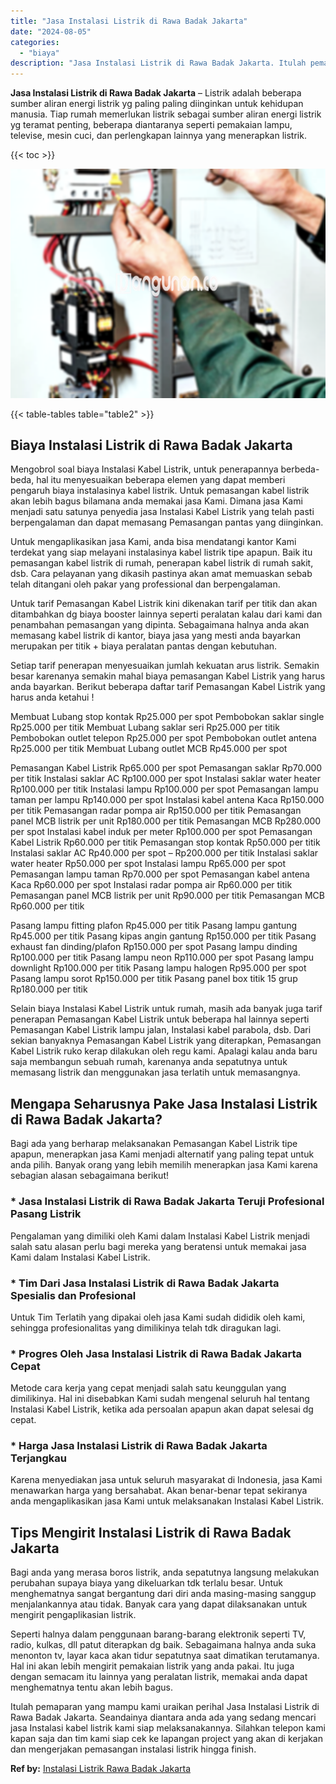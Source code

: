 ```yaml
---
title: "Jasa Instalasi Listrik di Rawa Badak Jakarta"
date: "2024-08-05"
categories: 
  - "biaya"
description: "Jasa Instalasi Listrik di Rawa Badak Jakarta. Itulah pemaparan yang mampu kami uraikan perihal Jasa Instalasi Listrik di Rawa Badak Jakarta. Seandainya diant..."
---
```


**Jasa Instalasi Listrik di Rawa Badak Jakarta** – Listrik adalah beberapa sumber aliran energi listrik yg paling paling diinginkan untuk kehidupan manusia. Tiap rumah memerlukan listrik sebagai sumber aliran energi listrik yg teramat penting, beberapa diantaranya seperti pemakaian lampu, televise, mesin cuci, dan perlengkapan lainnya yang menerapkan listrik.

{{< toc >}}

![Jasa Instalasi Listrik di Rawa Badak Jakarta](/images/instalasi-listrik-murah02.png)

{{< table-tables table="table2" >}}

## Biaya Instalasi Listrik di Rawa Badak Jakarta

Mengobrol soal biaya Instalasi Kabel Listrik, untuk penerapannya berbeda-beda, hal itu menyesuaikan beberapa elemen yang dapat memberi pengaruh biaya instalasinya kabel listrik. Untuk pemasangan kabel listrik akan lebih bagus bilamana anda memakai jasa Kami. Dimana jasa Kami menjadi satu satunya penyedia jasa Instalasi Kabel Listrik yang telah pasti berpengalaman dan dapat memasang Pemasangan pantas yang diinginkan.

Untuk mengaplikasikan jasa Kami, anda bisa mendatangi kantor Kami terdekat yang siap melayani instalasinya kabel listrik tipe apapun. Baik itu pemasangan kabel listrik di rumah, penerapan kabel listrik di rumah sakit, dsb. Cara pelayanan yang dikasih pastinya akan amat memuaskan sebab telah ditangani oleh pakar yang professional dan berpengalaman.

Untuk tarif Pemasangan Kabel Listrik kini dikenakan tarif per titik dan akan ditambahkan dg biaya booster lainnya seperti peralatan kalau dari kami dan penambahan pemasangan yang dipinta. Sebagaimana halnya anda akan memasang kabel listrik di kantor, biaya jasa yang mesti anda bayarkan merupakan per titik + biaya peralatan pantas dengan kebutuhan.

Setiap tarif penerapan menyesuaikan jumlah kekuatan arus listrik. Semakin besar karenanya semakin mahal biaya pemasangan Kabel Listrik yang harus anda bayarkan. Berikut beberapa daftar tarif Pemasangan Kabel Listrik yang harus anda ketahui !

Membuat Lubang stop kontak Rp25.000 per spot Pembobokan saklar single Rp25.000 per titik Membuat Lubang saklar seri Rp25.000 per titik Pembobokan outlet telepon Rp25.000 per spot Pembobokan outlet antena Rp25.000 per titik Membuat Lubang outlet MCB Rp45.000 per spot

Pemasangan Kabel Listrik Rp65.000 per spot Pemasangan saklar Rp70.000 per titik Instalasi saklar AC Rp100.000 per spot Instalasi saklar water heater Rp100.000 per titik Instalasi lampu Rp100.000 per spot Pemasangan lampu taman per lampu Rp140.000 per spot Instalasi kabel antena Kaca Rp150.000 per titik Pemasangan radar pompa air Rp150.000 per titik Pemasangan panel MCB listrik per unit Rp180.000 per titik Pemasangan MCB Rp280.000 per spot Instalasi kabel induk per meter Rp100.000 per spot Pemasangan Kabel Listrik Rp60.000 per titik Pemasangan stop kontak Rp50.000 per titik Instalasi saklar AC Rp40.000 per spot – Rp200.000 per titik Instalasi saklar water heater Rp50.000 per spot Instalasi lampu Rp65.000 per spot Pemasangan lampu taman Rp70.000 per spot Pemasangan kabel antena Kaca Rp60.000 per spot Instalasi radar pompa air Rp60.000 per titik Pemasangan panel MCB listrik per unit Rp90.000 per titik Pemasangan MCB Rp60.000 per titik

Pasang lampu fitting plafon Rp45.000 per titik Pasang lampu gantung Rp45.000 per titik Pasang kipas angin gantung Rp150.000 per titik Pasang exhaust fan dinding/plafon Rp150.000 per spot Pasang lampu dinding Rp100.000 per titik Pasang lampu neon Rp110.000 per spot Pasang lampu downlight Rp100.000 per titik Pasang lampu halogen Rp95.000 per spot Pasang lampu sorot Rp150.000 per titik Pasang panel box titik 15 grup Rp180.000 per titik

Selain biaya Instalasi Kabel Listrik untuk rumah, masih ada banyak juga tarif penerapan Pemasangan Kabel Listrik untuk beberapa hal lainnya seperti Pemasangan Kabel Listrik lampu jalan, Instalasi kabel parabola, dsb. Dari sekian banyaknya Pemasangan Kabel Listrik yang diterapkan, Pemasangan Kabel Listrik ruko kerap dilakukan oleh regu kami. Apalagi kalau anda baru saja membangun sebuah rumah, karenanya anda sepatutnya untuk memasang listrik dan menggunakan jasa terlatih untuk memasangnya.

## Mengapa Seharusnya Pake Jasa Instalasi Listrik di Rawa Badak Jakarta?

Bagi ada yang berharap melaksanakan Pemasangan Kabel Listrik tipe apapun, menerapkan jasa Kami menjadi alternatif yang paling tepat untuk anda pilih. Banyak orang yang lebih memilih menerapkan jasa Kami karena sebagian alasan sebagaimana berikut!

### \* Jasa Instalasi Listrik di Rawa Badak Jakarta Teruji Profesional Pasang Listrik

Pengalaman yang dimiliki oleh Kami dalam Instalasi Kabel Listrik menjadi salah satu alasan perlu bagi mereka yang beratensi untuk memakai jasa Kami dalam Instalasi Kabel Listrik.

### \* Tim Dari Jasa Instalasi Listrik di Rawa Badak Jakarta Spesialis dan Profesional

Untuk Tim Terlatih yang dipakai oleh jasa Kami sudah dididik oleh kami, sehingga profesionalitas yang dimilikinya telah tdk diragukan lagi.

### \* Progres Oleh Jasa Instalasi Listrik di Rawa Badak Jakarta Cepat

Metode cara kerja yang cepat menjadi salah satu keunggulan yang dimilikinya. Hal ini disebabkan Kami sudah mengenal seluruh hal tentang Instalasi Kabel Listrik, ketika ada persoalan apapun akan dapat selesai dg cepat.

### \* Harga Jasa Instalasi Listrik di Rawa Badak Jakarta Terjangkau

Karena menyediakan jasa untuk seluruh masyarakat di Indonesia, jasa Kami menawarkan harga yang bersahabat. Akan benar-benar tepat sekiranya anda mengaplikasikan jasa Kami untuk melaksanakan Instalasi Kabel Listrik.

## Tips Mengirit Instalasi Listrik di Rawa Badak Jakarta


Bagi anda yang merasa boros listrik, anda sepatutnya langsung melakukan perubahan supaya biaya yang dikeluarkan tdk terlalu besar. Untuk menghematnya sangat bergantung dari diri anda masing-masing sanggup menjalankannya atau tidak. Banyak cara yang dapat dilaksanakan untuk mengirit pengaplikasian listrik.

Seperti halnya dalam penggunaan barang-barang elektronik seperti TV, radio, kulkas, dll patut diterapkan dg baik. Sebagaimana halnya anda suka menonton tv, layar kaca akan tidur sepatutnya saat dimatikan terutamanya. Hal ini akan lebih mengirit pemakaian listrik yang anda pakai. Itu juga dengan semacam itu lainnya yang peralatan listrik, memakai anda dapat menghematnya tentu akan lebih bagus.

Itulah pemaparan yang mampu kami uraikan perihal Jasa Instalasi Listrik di Rawa Badak Jakarta. Seandainya diantara anda ada yang sedang mencari jasa Instalasi kabel listrik kami siap melaksanakannya. Silahkan telepon kami kapan saja dan tim kami siap cek ke lapangan project yang akan di kerjakan dan mengerjakan pemasangan instalasi listrik hingga finish.

**Ref by:** [Instalasi Listrik Rawa Badak Jakarta](https://id.wikipedia.org/wiki/Instalasi)
